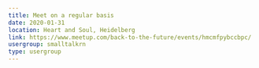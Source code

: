 ```yaml
---
title: Meet on a regular basis
date: 2020-01-31
location: Heart and Soul, Heidelberg
link: https://www.meetup.com/back-to-the-future/events/hmcmfpybccbpc/
usergroup: smalltalkrn
type: usergroup
---
```

